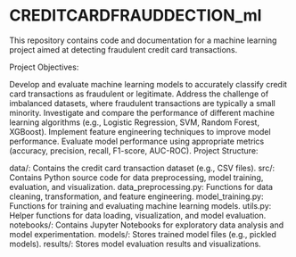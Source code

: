 # CREDITCARDFRAUDDECTION_ml
This repository contains code and documentation for a machine learning project aimed at detecting fraudulent credit card transactions.

Project Objectives:

Develop and evaluate machine learning models to accurately classify credit card transactions as fraudulent or legitimate.
Address the challenge of imbalanced datasets, where fraudulent transactions are typically a small minority.
Investigate and compare the performance of different machine learning algorithms (e.g., Logistic Regression, SVM, Random Forest, XGBoost).
Implement feature engineering techniques to improve model performance.
Evaluate model performance using appropriate metrics (accuracy, precision, recall, F1-score, AUC-ROC).
Project Structure:

data/: Contains the credit card transaction dataset (e.g., CSV files).
src/: Contains Python source code for data preprocessing, model training, evaluation, and visualization.
data_preprocessing.py: Functions for data cleaning, transformation, and feature engineering.
model_training.py: Functions for training and evaluating machine learning models.
utils.py: Helper functions for data loading, visualization, and model evaluation.
notebooks/: Contains Jupyter Notebooks for exploratory data analysis and model experimentation.
models/: Stores trained model files (e.g., pickled models).
results/: Stores model evaluation results and visualizations.

